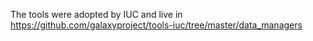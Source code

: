 The tools were adopted by IUC and live in https://github.com/galaxyproject/tools-iuc/tree/master/data_managers
